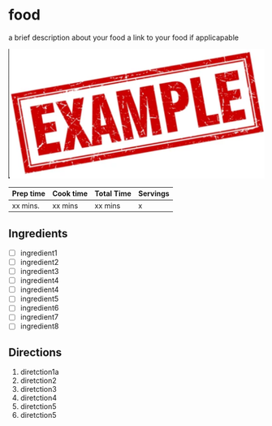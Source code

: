 # food
a brief description about your food
a link to your food if applicapable

![Image of example](./images/example.png)

| Prep time | Cook time | Total Time | Servings |
|-----------|-----------|------------|----------|
| xx mins.  | xx mins   | xx mins    | x        |

## Ingredients
- [ ] ingredient1
- [ ] ingredient2
- [ ] ingredient3
- [ ] ingredient4
- [ ] ingredient4
- [ ] ingredient5
- [ ] ingredient6
- [ ] ingredient7
- [ ] ingredient8

## Directions
1. diretction1a
2. diretction2
3. diretction3
4. diretction4
5. diretction5
6. diretction5
